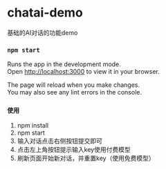 # chatai-demo
基础的AI对话的功能demo

### `npm start`

Runs the app in the development mode.\
Open [http://localhost:3000](http://localhost:3000) to view it in your browser.

The page will reload when you make changes.\
You may also see any lint errors in the console.

### `使用`
1. npm install
2. npm start
3. 输入对话点击右侧按钮提交即可
4. 点击左上角按钮提示输入key使用付费模型
5. 刷新页面开始新对话，并重置key（使用免费模型）
